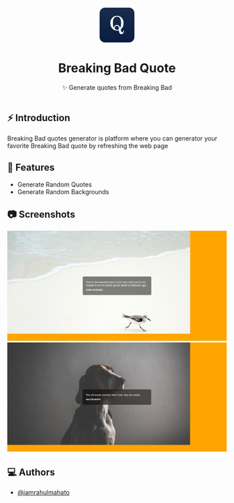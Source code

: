 <p align="center">
 <img alt="Project logo" height="80" src="./img/qh (1).png">
</p>
<h1 align="center">Breaking Bad Quote</h1>

<div align="center">
  ✨ Generate quotes from Breaking Bad
</div>

<br />

## ⚡️ Introduction
Breaking Bad quotes generator is platform where you can generator your favorite Breaking Bad quote by refreshing the web page


## 🎯 Features


- Generate Random Quotes
- Generate Random Backgrounds

## 📷 Screenshots

![ss1](./img/ss1.jpg)
![ss2](./img/ss2.jpg)


## ‎‍💻 Authors

- [@iamrahulmahato](https://github.com/iamrahulmahato)

